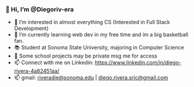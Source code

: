 ### 👋 Hi, I’m @Diegoriv-era
- 👀 I’m interested in almost everything CS (Interested in Full Stack Development)
- 🌱 I’m currently learning web dev in my free time and im a big basketball fan.
- 📚 Student at Sonoma State University, majoring in Computer Science
- 🚨 Some school projects may be private msg me for access
- 📫 Connect with me on Linkedin: https://www.linkedin.com/in/diego-rivera-4a82451aa/
- 📫 gmail: riveradie@sonoma.edu  |  diego.rivera.srjc@gmail.com

<!---
Diegoriv-era/Diegoriv-era is a ✨ special ✨ repository because its `README.md` (this file) appears on your GitHub profile.
You can click the Preview link to take a look at your changes.
--->
